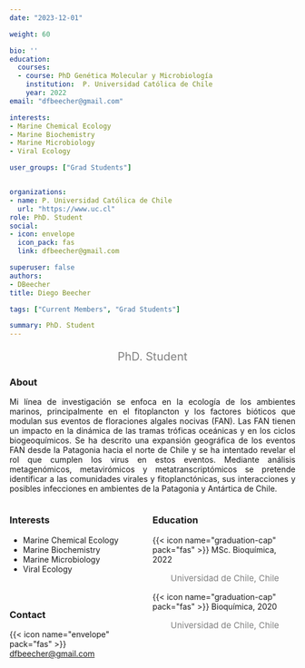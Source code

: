 ```yaml
---
date: "2023-12-01"

weight: 60

bio: ''
education:
  courses:
  - course: PhD Genética Molecular y Microbiología 
    institution:  P. Universidad Católica de Chile
    year: 2022
email: "dfbeecher@gmail.com"

interests:
- Marine Chemical Ecology
- Marine Biochemistry
- Marine Microbiology
- Viral Ecology

user_groups: ["Grad Students"]


organizations:
- name: P. Universidad Católica de Chile
  url: "https://www.uc.cl"
role: PhD. Student
social:
- icon: envelope
  icon_pack: fas
  link: dfbeecher@gmail.com

superuser: false
authors:
- DBeecher
title: Diego Beecher

tags: ["Current Members", "Grad Students"]

summary: PhD. Student
---
```

<p style="color:grey; font-size:20px; text-align:center;"> PhD. Student </p>

<div style="text-align:justify;">

<h3> About </h3>

Mi línea de investigación se enfoca en la ecología de los ambientes marinos, principalmente en el fitoplancton y los factores bióticos que modulan sus eventos de floraciones algales nocivas (FAN). Las FAN tienen un impacto en la dinámica de las tramas tróficas oceánicas y en los ciclos biogeoquímicos. Se ha descrito una expansión geográfica de los eventos FAN desde la Patagonia hacia el norte de Chile y se ha intentado revelar el rol que cumplen los virus en estos eventos. Mediante análisis metagenómicos, metavirómicos y metatranscriptómicos se pretende identificar a las comunidades virales y fitoplanctónicas, sus interacciones y posibles infecciones en ambientes de la Patagonia y Antártica de Chile.

</div>

<style>
.column-left{
  float: left;
  width: 50%;
  text-align: left;
}
.column-right{
  float: right;
  width: 50%;
  text-align: left;
}
</style>

<div class="column-left">

<h3> Interests </h3>

- Marine Chemical Ecology
- Marine Biochemistry
- Marine Microbiology
- Viral Ecology

<br><br>
</div>

<div class="column-right">

<h3> Education </h3>
{{< icon name="graduation-cap" pack="fas" >}} MSc. Bioquímica, 2022
<p style="color:grey; font-size:15px; padding-left:32px;"> Universidad de Chile, Chile  </p>
{{< icon name="graduation-cap" pack="fas" >}} Bioquímica, 2020
<p style="color:grey; font-size:15px; padding-left:32px;"> Universidad de Chile, Chile </p>

<br><br>
</div>

<h3> Contact </h3>

{{< icon name="envelope" pack="fas" >}} dfbeecher@gmail.com <br>
<a href="mailto:felipe.loyola@ug.uchile.cl"><i class="fas fa-envelope"></i></a> &nbsp;
<a href="https://www.linkedin.com/in/peteete"><i class="fab fa-linkedin"></i></a><br>